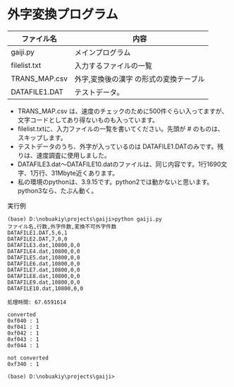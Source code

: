 # 外字変換プログラム

| ファイル名 | 内容 |
| ---------- | ---- |
| gaiji.py | メインプログラム |
| filelist.txt | 入力するファイルの一覧 |
| TRANS_MAP.csv | 外字,変換後の漢字 の形式の変換テーブル |
| DATAFILE1.DAT | テストデータ。 |

* TRANS_MAP.csv は、速度のチェックのために500件ぐらい入ってますが、文字コードとしてあり得ないものも入っています。
* filelist.txtに、入力ファイルの一覧を書いてください。先頭が # のものは、スキップします。
* テストデータのうち、外字が入っているのは DATAFILE1.DATのみです。残りは、速度調査に使用しました。
* DATAFILE3.dat～DATAFILE10.datのファイルは、同じ内容です。1行1690文字、1万行、31Mbyte近くあります。
* 私の環境のpythonは、3.9.15です。python2では動かないと思います。python3なら、たぶん動く。

実行例
```DOS
(base) D:\nobuakiy\projects\gaiji>python gaiji.py
ファイル名,行数,外字件数,変換不可外字件数
DATAFILE1.DAT,5,6,1
DATAFILE2.DAT,7,0,0
DATAFILE3.dat,10800,0,0
DATAFILE4.dat,10800,0,0
DATAFILE5.dat,10800,0,0
DATAFILE6.dat,10800,0,0
DATAFILE7.dat,10800,0,0
DATAFILE8.dat,10800,0,0
DATAFILE9.dat,10800,0,0
DATAFILE10.dat,10800,0,0

処理時間: 67.6591614

converted
0xf040 : 1
0xf041 : 1
0xf042 : 1
0xf043 : 1
0xf044 : 1

not converted
0xf340 : 1

(base) D:\nobuakiy\projects\gaiji>

```
